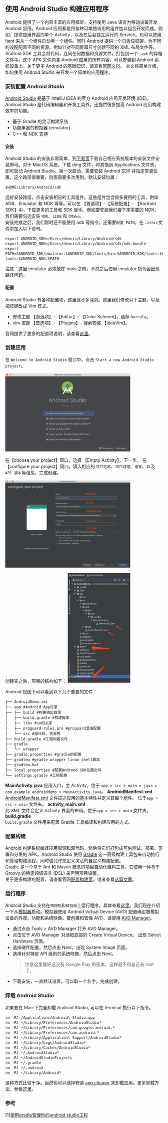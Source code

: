## 使用 Android Studio 构建应用程序

Android 提供了一个内容丰富的应用框架，支持使用 Java 语言为移动设备开发 Android 应用。Android 应用都是将各种可单独调用的组件加以组合开发而成。例如，提供应用界面的单个 Activity，以及在后台独立运行的 Service。也可以使用 Itent 来从一个组件启动另一个组件。同时 Android 提供一个自适应框架，为不同的设配配置不同的资源，例如针对不同屏幕尺寸创建不同的 XML 布局文件等。Android SDK 工具会将代码，连同任何数据和资源文件，打包到一个 `.apk` 的存档文件中。这个 APK 文件包含 Android 应用的所有内容，可以安装到 Android 系统设备上。关于更多 Android 的基础知识，请查看[官网文档](https://developer.android.com/guide/components/fundamentals)。
本文将简单介绍，如何使用 Android Studio 来开发一个简单的应用程序。

### 安装配置 Android Studio

[Android Studio](https://developer.android.com/studio/intro) 是基于 IntelliJ IDEA 的官方 Android 应用开发环境 (IDE)。Android Studio 是代码编辑器和开发工具外，还提供很多提高 Android 应用构建效率的功能。

- 基于 Gradle 的灵活构建系统
- 功能丰富的模拟器 (emulator)
- C++ 和 NDK 支持

#### 安装

Android Studio 的安装非常简单，到[下载页](https://developer.android.com/studio/install)下载自己相应系统版本的安装文件安装即可。对于 MacOS 系统，下载 dmg 文件，将其拖到 Applications 文件夹，即可启动 Android Studio。第一次启动，需要安装 Android SDK 并指定安装位置，这个路径很重要，后面需要多次用到。默认安装位置：

```
$HOME/Library/Android/sdk
```

选好安装路径，点击安装相应的工具组件。这些组件包含很多要用的工具，例如 ADB、Emulator 和 NDK 等等。可以在 【首选项】-【系统配置】- 【Android SDK】中，下载更多的工具和 SDK 版本。例如要安装我们接下来需要的 NDK，我们需要勾选安装 `NDK`、`LLDB` 和 `CMake`。  
安装完成之后，我们暂时还不能使用 adb 等指令，还需要`配置 PATH`。在 `.zshrc`文件中加入以下语句。

```
export ANDROID_SDK=/Users/dennis/Library/Android/sdk
export ANDROID_NDK=/Users/dennis/Library/Android/sdk/ndk-bundle
export PATH=$ANDROID_SDK/emulator:$ANDROID_SDK/tools/bin:$ANDROID_SDK/tools:$ANDROID_SDK/platform-tools:$ANDROID_NDK:$PATH
```

注意：这里 emulator 必须放在 tools 之前，不然之后使用 emulator 指令会出现路径问题。

#### 配置

Android Studio 有各种配置项，这里就不多深究。这里我们修改以下主题，以及把按键改成 Vim 模式。

- 修改主题 【首选项】- 【Editor】- 【Color Scheme】，选择 `Darcula`。
- vim 按键 【首选项】- 【Plugins】- 搜索安装 【IdeaVim】。

官网提供了更多的配置项说明，请查看[这里](https://developer.android.com/studio/intro/studio-config)。

### 创建应用

在 `Welcome to Android Studio` 窗口中，点击 `Start a new Android Studio project`。

<img src="../images/android-studio-welcome.png" width = "400" height = "250" alt="欢迎界面" />

在【choose your project】窗口，选择 【Empty Activity】，下一步。
在【configure your project】窗口，填入相应的 `项目名称`、`项目路径`、`语言`、以及 `API 版本`等信息，完成创建。

<img src="../images/android-studio-new-project.png" width = "400" height = "280" alt="创建项目" />

创建完之后，项目的结构如下：
<img src="../images/as-project-structure.png" width = "200" height = "350" alt="项目结构" />

Android 视图下可以看到以下几个重要的文件：

```
├── AndroidDemo.iml
├── app #Android App目录
├── ├── build #构建输出目录
│   ├── build.gradle #构建脚本
│   ├── libs #so相关库
│   ├── proguard-rules.pro #proguard混淆配置
│   └── src #源代码，资源等
├── build.gradle #工程构建文件
├── gradle
│   └── wrapper
├── gradle.properties #gradle的配置
├── gradlew #gradle wrapper linux shell脚本
├── gradlew.bat
├── local.properties #配置Androod SDK位置文件
└── settings.gradle #工程配置
```

**MainActivity.java**
应用入口，主 Activity，位于 `app > src > main > java > com.example.androiddemo > MainActivity.java`。
**AndroidManifest.xml**  
[AndroidManifest.xml](https://developer.android.com/guide/topics/manifest/manifest-intro.html) 文件描述应用的基本特性并定义其每个组件。 位于`app > src > main` 文件夹。
**activity_main.xml**  
此 XML 文件会定义 Activity 界面的布局。位于`app > src > main` 文件夹。
**build.gradle**  
`build.gradle` 文件用来配置 Gradle 工具编译和构建应用的方式。

### 配置构建

Android 构建系统编译应用资源和源代码，然后将它们打包成可供测试、部署、签署和分发的 APK。Android Studio 使用 [Gradle](https://gradle.org/) 这一高级构建工具包来自动执行和管理构建流程，同时也允许您定义灵活的自定义构建配置。  
Gradle 是一个基于 Ant 和 Maven 概念的项目自动化建构工具。它使用一种基于 Groovy 的特定领域语言 (DSL) 来声明项目设置。  
关于更多构建的配置，请查看官网[配置构建页](https://developer.android.com/studio/build/index.html)，或者查看[这篇文章](https://www.flysnow.org/2015/03/30/manage-your-android-project-with-gradle.html)。

### 运行程序

Android Studio 支持在`物理机`和`模拟器`上运行程序。具体查看[这里](https://developer.android.com/studio/run)。我们现在介绍一下从[模拟器](https://developer.android.com/studio/run/emulator)启动。模拟器使用 Android Virtual Device (AVD) 配置确定被模拟设备的外观、功能和系统映像。要创建和管理 AVD，请使用 [AVD Manager](https://developer.android.com/studio/run/managing-avds)。

- 通过点击 Tools > AVD Manager 打开 AVD Manager。
- 点击位于 AVD Manager 对话框底部的 Create Virtual Device。
  出现 Select Hardware 页面。
- 选择硬件配置，然后点击 Next。出现 System Image 页面。
- 选择针对特定 API 级别的系统映像，然后点击 Next。
  > 注意这里最好选没有 Google Play 的版本，这样就不用自己去 root 了。
- 下载安装，一直默认设置，可以取一个名字，完成创建。

### 卸载 Android Studio

如果要在 Mac 下完全卸载 Android Studio, 可以在 terminal 执行以下指令。

```
rm -Rf /Applications/Android\ Studio.app
rm -Rf ~/Library/Preferences/AndroidStudio*
rm -Rf ~/Library/Preferences/com.google.android.*
rm -Rf ~/Library/Preferences/com.android.*
rm -Rf ~/Library/Application\ Support/AndroidStudio*
rm -Rf ~/Library/Logs/AndroidStudio*
rm -Rf ~/Library/Caches/AndroidStudio*
rm -Rf ~/.AndroidStudio*
rm -Rf ~/AndroidStudioProjects
rm -Rf ~/.gradle
rm -Rf ~/.android
rm -Rf ~/Library/Android*
```

这种方式比较干净。当然也可以选择安装 [app cleaner](https://nektony.com/mac-app-cleaner/download?productname=Android%20Studio) 来卸载应用。更多卸载方法，参看[这里](https://nektony.com/mac-app-cleaner/download?productname=Android%20Studio)。

### 参考

[1][使用gradle管理你的android studio工程](https://www.flysnow.org/2015/03/30/manage-your-android-project-with-gradle.html)
